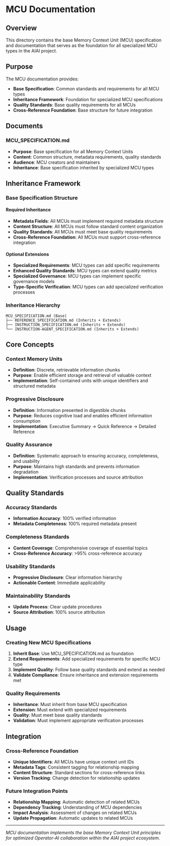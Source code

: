 # MCU Documentation

## Overview

This directory contains the base Memory Context Unit (MCU) specification and documentation that serves as the foundation for all specialized MCU types in the AIAI project.

## Purpose

The MCU documentation provides:
- **Base Specification**: Common standards and requirements for all MCU types
- **Inheritance Framework**: Foundation for specialized MCU specifications
- **Quality Standards**: Base quality requirements for all MCUs
- **Cross-Reference Foundation**: Base structure for future integration

## Documents

### **MCU_SPECIFICATION.md**
- **Purpose**: Base specification for all Memory Context Units
- **Content**: Common structure, metadata requirements, quality standards
- **Audience**: MCU creators and maintainers
- **Inheritance**: Base specification inherited by specialized MCU types

## Inheritance Framework

### **Base Specification Structure**

#### **Required Inheritance**
- **Metadata Fields**: All MCUs must implement required metadata structure
- **Content Structure**: All MCUs must follow standard content organization
- **Quality Standards**: All MCUs must meet base quality requirements
- **Cross-Reference Foundation**: All MCUs must support cross-reference integration

#### **Optional Extensions**
- **Specialized Requirements**: MCU types can add specific requirements
- **Enhanced Quality Standards**: MCU types can extend quality metrics
- **Specialized Governance**: MCU types can implement specific governance models
- **Type-Specific Verification**: MCU types can add specialized verification processes

### **Inheritance Hierarchy**

```
MCU_SPECIFICATION.md (Base)
├── REFERENCE_SPECIFICATION.md (Inherits + Extends)
├── INSTRUCTION_SPECIFICATION.md (Inherits + Extends)
└── INSTRUCTION-AGENT_SPECIFICATION.md (Inherits + Extends)
```

## Core Concepts

### **Context Memory Units**
- **Definition**: Discrete, retrievable information chunks
- **Purpose**: Enable efficient storage and retrieval of valuable context
- **Implementation**: Self-contained units with unique identifiers and structured metadata

### **Progressive Disclosure**
- **Definition**: Information presented in digestible chunks
- **Purpose**: Reduces cognitive load and enables efficient information consumption
- **Implementation**: Executive Summary → Quick Reference → Detailed Reference

### **Quality Assurance**
- **Definition**: Systematic approach to ensuring accuracy, completeness, and usability
- **Purpose**: Maintains high standards and prevents information degradation
- **Implementation**: Verification processes and source attribution

## Quality Standards

### **Accuracy Standards**
- **Information Accuracy**: 100% verified information
- **Metadata Completeness**: 100% required metadata present

### **Completeness Standards**
- **Content Coverage**: Comprehensive coverage of essential topics
- **Cross-Reference Accuracy**: >95% cross-reference accuracy

### **Usability Standards**
- **Progressive Disclosure**: Clear information hierarchy
- **Actionable Content**: Immediate applicability

### **Maintainability Standards**
- **Update Process**: Clear update procedures
- **Source Attribution**: 100% source attribution

## Usage

### **Creating New MCU Specifications**
1. **Inherit Base**: Use MCU_SPECIFICATION.md as foundation
2. **Extend Requirements**: Add specialized requirements for specific MCU type
3. **Implement Quality**: Follow base quality standards and extend as needed
4. **Validate Compliance**: Ensure inheritance and extension requirements met

### **Quality Requirements**
- **Inheritance**: Must inherit from base MCU specification
- **Extension**: Must extend with specialized requirements
- **Quality**: Must meet base quality standards
- **Validation**: Must implement appropriate verification processes

## Integration

### **Cross-Reference Foundation**
- **Unique Identifiers**: All MCUs have unique context unit IDs
- **Metadata Tags**: Consistent tagging for relationship mapping
- **Content Structure**: Standard sections for cross-reference links
- **Version Tracking**: Change detection for relationship updates

### **Future Integration Points**
- **Relationship Mapping**: Automatic detection of related MCUs
- **Dependency Tracking**: Understanding of MCU dependencies
- **Impact Analysis**: Assessment of changes on related MCUs
- **Update Propagation**: Automatic updates to related MCUs

---

*MCU documentation implements the base Memory Context Unit principles for optimized Operator-AI collaboration within the AIAI project ecosystem.*
